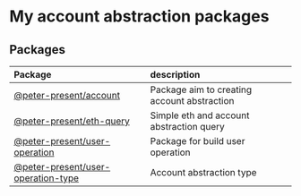 <h1>
My account abstraction packages
</h1>

## Packages

| Package                                                               | description                                 |
| :-------------------------------------------------------------------- | :------------------------------------------ |
| [@peter-present/account](./packages/account/)                         | Package aim to creating account abstraction |
| [@peter-present/eth-query](./packages/eth-query/)                     | Simple eth and account abstraction query    |
| [@peter-present/user-operation](./packages/user-operation/)           | Package for build user operation            |
| [@peter-present/user-operation-type](./packages/user-operation-type/) | Account abstraction type                    |

